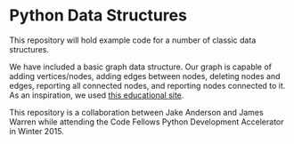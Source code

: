 # Python Data Structures

This repository will hold example code for a number of classic data structures.

We have included a basic graph data structure. Our graph is capable of adding vertices/nodes, adding edges between nodes, deleting nodes and edges, reporting all connected nodes, and reporting nodes connected to it. As an inspiration, we used [this educational site](http://www.python-course.eu/graphs_python.php).


This repository is a collaboration between Jake Anderson and James Warren while attending the Code Fellows Python Development Accelerator in Winter 2015.